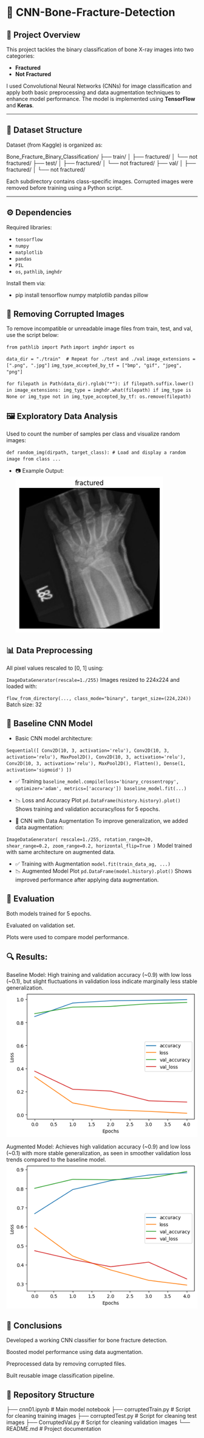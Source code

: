 # 🦴 CNN-Bone-Fracture-Detection

## 📌 Project Overview
This project tackles the binary classification of bone X-ray images into two categories:
- **Fractured**
- **Not Fractured**

I used Convolutional Neural Networks (CNNs) for image classification and apply both basic preprocessing and data augmentation techniques to enhance model performance. The model is implemented using **TensorFlow** and **Keras**.

---

## 📁 Dataset Structure
Dataset (from Kaggle) is organized as:

Bone_Fracture_Binary_Classification/
├── train/
│   ├── fractured/
│   └── not fractured/
├── test/
│   ├── fractured/
│   └── not fractured/
├── val/
│   ├── fractured/
│   └── not fractured/

Each subdirectory contains class-specific images. Corrupted images were removed before training using a Python script.

---

## ⚙️ Dependencies
Required libraries:

- `tensorflow`
- `numpy`
- `matplotlib`
- `pandas`
- `PIL`
- `os`, `pathlib`, `imghdr`

Install them via:

- pip install tensorflow numpy matplotlib pandas pillow
## 🧹 Removing Corrupted Images
To remove incompatible or unreadable image files from train, test, and val, use the script below:

`from pathlib import Path`
`import imghdr`
`import os`

`data_dir = "./train"  # Repeat for ./test and ./val`
`image_extensions = [".png", ".jpg"]`
`img_type_accepted_by_tf = ["bmp", "gif", "jpeg", "png"]`

`for filepath in Path(data_dir).rglob("*"):
    if filepath.suffix.lower() in image_extensions:
        img_type = imghdr.what(filepath)
        if img_type is None or img_type not in img_type_accepted_by_tf:
            os.remove(filepath)`
## 🖼️ Exploratory Data Analysis
Used to count the number of samples per class and visualize random images:

`def random_img(dirpath, target_class):
    # Load and display a random image from class
    ...`
- 📷 Example Output:
![fractured](fractured.png)

## 📊 Data Preprocessing
All pixel values rescaled to [0, 1] using:

`ImageDataGenerator(rescale=1./255)`
Images resized to 224x224 and loaded with:

`flow_from_directory(..., class_mode="binary", target_size=(224,224))`
Batch size: 32

## 📌 Baseline CNN Model
- Basic CNN model architecture:

`Sequential([
    Conv2D(10, 3, activation='relu'),
    Conv2D(10, 3, activation='relu'),
    MaxPool2D(),
    Conv2D(10, 3, activation='relu'),
    Conv2D(10, 3, activation='relu'),
    MaxPool2D(),
    Flatten(),
    Dense(1, activation='sigmoid')
])`
- ✅ Training
`baseline_model.compile(loss='binary_crossentropy', optimizer='adam', metrics=['accuracy'])
baseline_model.fit(...)`
- 📉 Loss and Accuracy Plot
`pd.DataFrame(history.history).plot()`
Shows training and validation accuracy/loss for 5 epochs.

- 🔁 CNN with Data Augmentation
To improve generalization, we added data augmentation:

`ImageDataGenerator(
    rescale=1./255,
    rotation_range=20,
    shear_range=0.2,
    zoom_range=0.2,
    horizontal_flip=True
)`
Model trained with same architecture on augmented data.

- ✅ Training with Augmentation
`model.fit(train_data_ag, ...)`
- 📉 Augmented Model Plot
`pd.DataFrame(model.history).plot()`
Shows improved performance after applying data augmentation.

## 🧪 Evaluation
Both models trained for 5 epochs.

Evaluated on validation set.

Plots were used to compare model performance.

## 🔍 Results:
Baseline Model: High training and validation accuracy (~0.9) with low loss (~0.1), but slight fluctuations in validation loss indicate marginally less stable generalization.
![baseline_model](baseline_model.png)

Augmented Model: Achieves high validation accuracy (~0.9) and low loss (~0.1) with more stable generalization, as seen in smoother validation loss trends compared to the baseline model.
![Augmented Model](AugmentedModel.png)

## 🧠 Conclusions
Developed a working CNN classifier for bone fracture detection.

Boosted model performance using data augmentation.

Preprocessed data by removing corrupted files.

Built reusable image classification pipeline.

## 📂 Repository Structure

├── cnn01.ipynb              # Main model notebook
├── corruptedTrain.py        # Script for cleaning training images
├── corruptedTest.py         # Script for cleaning test images
├── CorruptedVal.py          # Script for cleaning validation images
└── README.md                # Project documentation
